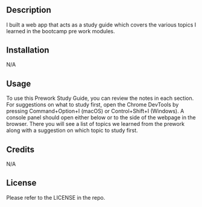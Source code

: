# <Prework Study Guide Web Page>

## Description

I built a web app that acts as a study guide which covers the various topics I learned in the bootcamp pre work modules. 



## Installation

N/A

## Usage

To use this Prework Study Guide, you can review the notes in each section. For suggestions on what to study first, open the Chrome DevTools by pressing Command+Option+I (macOS) or Control+Shift+I (Windows). A console panel should open either below or to the side of the webpage in the browser. There you will see a list of topics we learned from the prework along with a suggestion on which topic to study first.

## Credits
N/A

## License

Please refer to the LICENSE in the repo.

